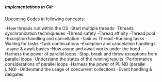 <h5>Implementations in C#:</h5>
 Upcoming Codes in following concepts:
 
-How threads run within the OS
-Start multiple threads
-Threads synchronization techniqueues
-Thread safety
-Thread affinity
-Thread pool
-Exception handling and cancellation
-Task vs Thread
-Running tasks
-Waiting for tasks
-Task continuations
-Exception and cancelation handlings
-async & await basics
-How async and await works under the hood
-Harness the power of parallel loops
-Stop, break and throw exceptions from parallel loops
-Understand the states of the running results
-Performance considerations of parallel loops
-Harness the power of PLINQ (parallel LINQ)
-Understand the usage of concurrent collecitons
-Event handling & deligates

